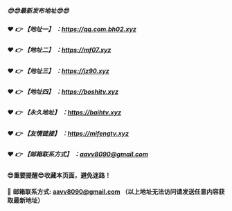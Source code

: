 ##### :sunglasses::sunglasses:最新发布地址:sunglasses::sunglasses:

##### :heart: :point_right: 【地址一】 ：https://qq.com.bh02.xyz

##### :heart: :point_right: 【地址二】 ：https://mf07.xyz

##### :heart: :point_right: 【地址三】 ：https://jz90.xyz

##### :heart: :point_right: 【地址四】 ：https://boshitv.xyz

##### :heart: :point_right: 【永久地址】 ：https://baihtv.xyz

##### :heart: :point_right: 【友情链接】 ：https://mifengtv.xyz

##### :heart: :point_right: 【邮箱联系方式】 ：aavv8090@gmail.com

#### :sunglasses:重要提醒:sunglasses:收藏本页面，避免迷路！


:e-mail: __邮箱联系方式: aavv8090@gmail.com （以上地址无法访问请发送任意内容获取最新地址）__
